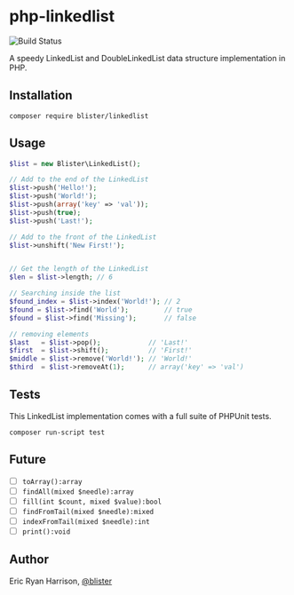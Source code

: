 # php-linkedlist
![Build Status](https://github.com/blister/php-linkedlist/actions/workflows/php.yml/badge.svg)

A speedy LinkedList and DoubleLinkedList data structure implementation in PHP.

## Installation
```console
composer require blister/linkedlist
```

## Usage
```php
$list = new Blister\LinkedList();

// Add to the end of the LinkedList
$list->push('Hello!');
$list->push('World!');
$list->push(array('key' => 'val'));
$list->push(true);
$list->push('Last!');

// Add to the front of the LinkedList
$list->unshift('New First!');


// Get the length of the LinkedList
$len = $list->length; // 6

// Searching inside the list
$found_index = $list->index('World!'); // 2
$found = $list->find('World');         // true
$found = $list->find('Missing');       // false

// removing elements
$last   = $list->pop();            // 'Last!' 
$first  = $list->shift();          // 'First!'
$middle = $list->remove('World!'); // 'World!'
$third  = $list->removeAt(1);      // array('key' => 'val')
```

## Tests
This LinkedList implementation comes with a full suite of PHPUnit tests.
```console
composer run-script test
```

## Future
- [ ] `toArray():array`
- [ ] `findAll(mixed $needle):array`
- [ ] `fill(int $count, mixed $value):bool`
- [ ] `findFromTail(mixed $needle):mixed`
- [ ] `indexFromTail(mixed $needle):int`
- [ ] `print():void` 

## Author
Eric Ryan Harrison, [@blister](https://twitter.com/blister)

